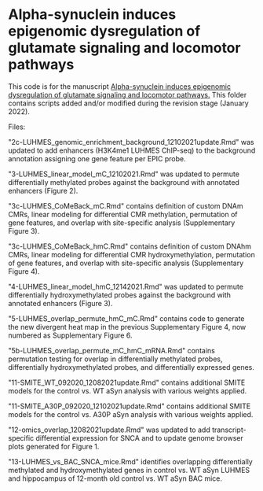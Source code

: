 
# Alpha-synuclein induces epigenomic dysregulation of glutamate signaling and locomotor pathways

This code is for the manuscript [Alpha-synuclein induces epigenomic dysregulation of glutamate signaling and locomotor pathways.](https://www.biorxiv.org/content/10.1101/2021.06.12.448150v1)
This folder contains scripts added and/or modified during the revision stage (January 2022).

Files:

"2c-LUHMES_genomic_enrichment_background_12102021update.Rmd" was updated to add enhancers (H3K4me1 LUHMES ChIP-seq) to the background annotation assigning one gene feature per EPIC probe.

"3-LUHMES_linear_model_mC_12102021.Rmd" was updated to permute differentially methylated probes against the background with annotated enhancers (Figure 2).

"3c-LUHMES_CoMeBack_mC.Rmd" contains definition of custom DNAm CMRs, linear modeling for differential CMR methylation, permutation of gene features, and overlap with site-specific analysis (Supplementary Figure 3).

"3c-LUHMES_CoMeBack_hmC.Rmd" contains definition of custom DNAhm CMRs, linear modeling for differential CMR hydroxymethylation, permutation of gene features, and overlap with site-specific analysis (Supplementary Figure 4).

"4-LUHMES_linear_model_hmC_12142021.Rmd" was updated to permute differentially hydroxymethylated probes against the background with annotated enhancers (Figure 3).

"5-LUHMES_overlap_permute_hmC_mC.Rmd" contains code to generate the new divergent heat map in the previous Supplementary Figure 4, now numbered as Supplementary Figure 6.

"5b-LUHMES_overlap_permute_mC_hmC_mRNA.Rmd" contains permutation testing for overlap in differentially methylated probes, differentially hydroxymethylated probes, and differentially expressed genes.

"11-SMITE_WT_092020_12082021update.Rmd" contains additional SMITE models for the control vs. WT aSyn analysis with various weights applied.

"11-SMITE_A30P_092020_12102021update.Rmd" contains additional SMITE models for the control vs. A30P aSyn analysis with various weights applied.

"12-omics_overlap_12082021update.Rmd" was updated to add transcript-specific differential expression for SNCA and to update genome browser plots generated for Figure 1.

"13-LUHMES_vs_BAC_SNCA_mice.Rmd" identifies overlapping differentially methylated and hydroxymethylated genes in control vs. WT aSyn LUHMES and hippocampus of 12-month old control vs. WT aSyn BAC mice.
